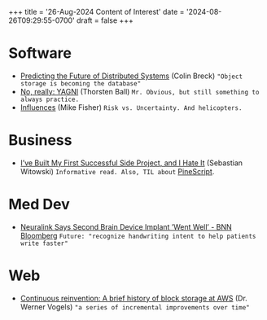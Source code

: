 +++
title = '26-Aug-2024 Content of Interest'
date = '2024-08-26T09:29:55-0700'
draft = false
+++


# Software

-   [Predicting the Future of Distributed Systems](https://blog.colinbreck.com/predicting-the-future-of-distributed-systems/)
    (Colin Breck) `"Object storage is becoming the database"`
-   [No, really: YAGNI](https://registerspill.thorstenball.com/p/no-really-yagni) (Thorsten Ball)
    `Mr. Obvious, but still something to always practice.`
-   [Influences](https://mikefisher.substack.com/p/influences) (Mike Fisher)
    `Risk vs. Uncertainty. And helicopters.`


# Business

-   [I&rsquo;ve Built My First Successful Side Project, and I Hate It](https://switowski.com/blog/i-have-built-my-first-successful-side-project-and-i-hate-it/) (Sebastian Witowski) `Informative read. Also, TIL about` [PineScript](https://www.tradingview.com/pine-script-docs/welcome/).


# Med Dev

-   [Neuralink Says Second Brain Device Implant &rsquo;Went Well&rsquo; - BNN Bloomberg](https://www.google.com/url?rct=j&sa=t&url=https://www.bnnbloomberg.ca/business/company-news/2024/08/22/neuralink-says-second-brain-device-implant-went-well/&ct=ga&cd=CAIyGjdmYTYyZTUxM2FiM2QxMmY6Y29tOmVuOlVT&usg=AOvVaw2Opw2xBN7Y-3ghgI07DPd_)
    `Future: "recognize handwriting intent to help patients write faster"`


# Web

-   [Continuous reinvention: A brief history of block storage at AWS](https://www.allthingsdistributed.com/2024/08/continuous-reinvention-a-brief-history-of-block-storage-at-aws.html?utm_campaign=inbound&utm_source=rss) (Dr. Werner Vogels)
    `"a series of incremental improvements over time"`

